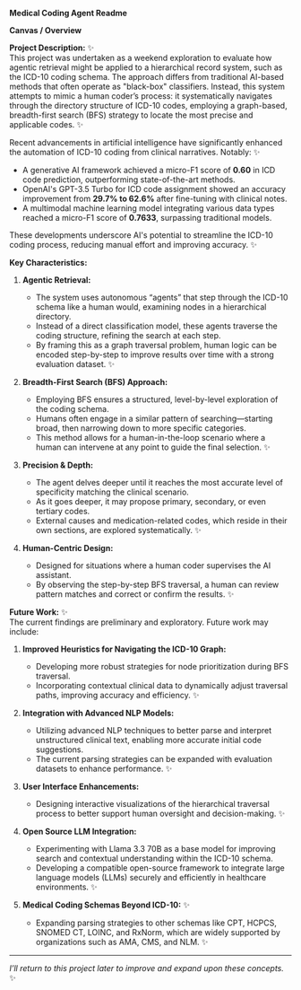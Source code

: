 **Medical Coding Agent Readme**

**Canvas / Overview**

**Project Description:** ✨\
This project was undertaken as a weekend exploration to evaluate how agentic retrieval might be applied to a hierarchical record system, such as the ICD-10 coding schema. The approach differs from traditional AI-based methods that often operate as "black-box" classifiers. Instead, this system attempts to mimic a human coder’s process: it systematically navigates through the directory structure of ICD-10 codes, employing a graph-based, breadth-first search (BFS) strategy to locate the most precise and applicable codes. ✨

Recent advancements in artificial intelligence have significantly enhanced the automation of ICD-10 coding from clinical narratives. Notably: ✨

- A generative AI framework achieved a micro-F1 score of **0.60** in ICD code prediction, outperforming state-of-the-art methods.
- OpenAI's GPT-3.5 Turbo for ICD code assignment showed an accuracy improvement from **29.7% to 62.6%** after fine-tuning with clinical notes.
- A multimodal machine learning model integrating various data types reached a micro-F1 score of **0.7633**, surpassing traditional models.

These developments underscore AI's potential to streamline the ICD-10 coding process, reducing manual effort and improving accuracy. ✨

**Key Characteristics:**

1. **Agentic Retrieval:**

   - The system uses autonomous “agents” that step through the ICD-10 schema like a human would, examining nodes in a hierarchical directory.
   - Instead of a direct classification model, these agents traverse the coding structure, refining the search at each step.
   - By framing this as a graph traversal problem, human logic can be encoded step-by-step to improve results over time with a strong evaluation dataset. ✨

2. **Breadth-First Search (BFS) Approach:**

   - Employing BFS ensures a structured, level-by-level exploration of the coding schema.
   - Humans often engage in a similar pattern of searching—starting broad, then narrowing down to more specific categories.
   - This method allows for a human-in-the-loop scenario where a human can intervene at any point to guide the final selection. ✨

3. **Precision & Depth:**

   - The agent delves deeper until it reaches the most accurate level of specificity matching the clinical scenario.
   - As it goes deeper, it may propose primary, secondary, or even tertiary codes.
   - External causes and medication-related codes, which reside in their own sections, are explored systematically. ✨

4. **Human-Centric Design:**

   - Designed for situations where a human coder supervises the AI assistant.
   - By observing the step-by-step BFS traversal, a human can review pattern matches and correct or confirm the results. ✨

**Future Work:** ✨\
The current findings are preliminary and exploratory. Future work may include:

1. **Improved Heuristics for Navigating the ICD-10 Graph:**

   - Developing more robust strategies for node prioritization during BFS traversal.
   - Incorporating contextual clinical data to dynamically adjust traversal paths, improving accuracy and efficiency. ✨

2. **Integration with Advanced NLP Models:**

   - Utilizing advanced NLP techniques to better parse and interpret unstructured clinical text, enabling more accurate initial code suggestions.
   - The current parsing strategies can be expanded with evaluation datasets to enhance performance. ✨

3. **User Interface Enhancements:**

   - Designing interactive visualizations of the hierarchical traversal process to better support human oversight and decision-making. ✨

4. **Open Source LLM Integration:**

   - Experimenting with Llama 3.3 70B as a base model for improving search and contextual understanding within the ICD-10 schema.
   - Developing a compatible open-source framework to integrate large language models (LLMs) securely and efficiently in healthcare environments. ✨

5. **Medical Coding Schemas Beyond ICD-10:** ✨

   - Expanding parsing strategies to other schemas like CPT, HCPCS, SNOMED CT, LOINC, and RxNorm, which are widely supported by organizations such as AMA, CMS, and NLM. ✨

---

*I’ll return to this project later to improve and expand upon these concepts.* ✨


